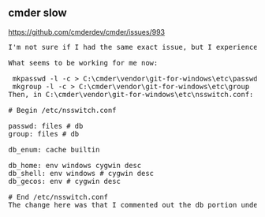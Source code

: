 

cmder slow
----------------------------------------------
https://github.com/cmderdev/cmder/issues/993

<pre>
I'm not sure if I had the same exact issue, but I experienced the same thing you described whenever I was connected to a remote VPN. Disconnecting from the VPN resolved the issue, but obviously that's not a viable solution.

What seems to be working for me now:

 mkpasswd -l -c > C:\cmder\vendor\git-for-windows\etc\passwd
 mkgroup -l -c > C:\cmder\vendor\git-for-windows\etc\group
Then, in C:\cmder\vendor\git-for-windows\etc\nsswitch.conf:

# Begin /etc/nsswitch.conf

passwd: files # db
group: files # db

db_enum: cache builtin

db_home: env windows cygwin desc
db_shell: env windows # cygwin desc
db_gecos: env # cygwin desc

# End /etc/nsswitch.conf
The change here was that I commented out the db portion under passwd (I think group had that there already). Now, everything seems to be running quickly again.
</pre>
